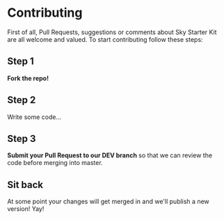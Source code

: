 # Contributing

First of all, Pull Requests, suggestions or comments about Sky Starter Kit are all welcome and valued. To start contributing follow these steps:

## Step 1

**Fork the repo!**

## Step 2

Write some code...

## Step 3

**Submit your Pull Request to our DEV branch** so that we can review the code before merging into master.

## Sit back

At some point your changes will get merged in and we'll publish a new version! Yay!